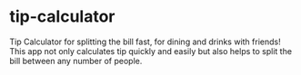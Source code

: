 # tip-calculator
Tip Calculator for splitting the bill fast,  for dining and drinks with friends! This app not only calculates tip quickly and easily but also helps to split the bill between any number of people.
